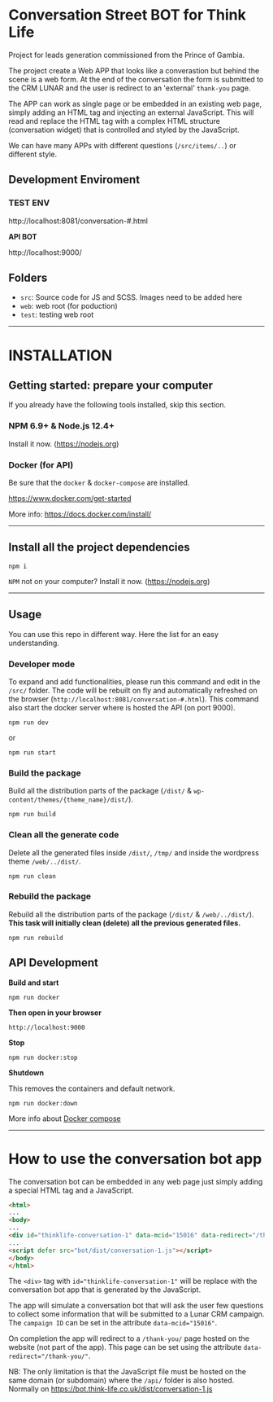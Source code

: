 # Conversation Street BOT for Think Life

Project for leads generation commissioned from the Prince of Gambia.

The project create a Web APP that looks like a converastion but behind the scene is a web form. At the end of the conversation the form is submitted to the CRM LUNAR and the user is redirect to an 'external' `thank-you` page.

The APP can work as single page or be embedded in an existing web page, simply adding an HTML tag and injecting an external JavaScript. This will read and replace the HTML tag with a complex HTML structure (conversation widget) that is controlled and styled by the JavaScript.

We can have many APPs with different questions (`/src/items/..`) or different style.


## Development Enviroment

### TEST ENV

http://localhost:8081/conversation-#.html

**API BOT**

http://localhost:9000/


## Folders

- `src`: Source code for JS and SCSS. Images need to be added here
- `web`: web root (for poduction)
- `test`: testing web root


---

# INSTALLATION

## Getting started: prepare your computer

If you already have the following tools installed, skip this section.

### NPM 6.9+ & Node.js 12.4+

Install it now. (https://nodejs.org)

### Docker (for API)

Be sure that the `docker` & `docker-compose` are installed.

https://www.docker.com/get-started

More info: https://docs.docker.com/install/

---

## Install all the project dependencies

```
npm i
```

`NPM` not on your computer? Install it now. (https://nodejs.org)

---

## Usage

You can use this repo in different way. Here the list for an easy understanding.

### Developer mode

To expand and add functionalities, please run this command and edit in the `/src/` folder. The code will be rebuilt on fly and automatically refreshed on the browser (`http://localhost:8081/conversation-#.html`). This command also start the docker server where is hosted the API (on port 9000).

```
npm run dev 
```

or 

```
npm run start 
```

### Build the package

Build all the distribution parts of the package (`/dist/` & `wp-content/themes/{theme_name}/dist/`).

```
npm run build
```

### Clean all the generate code

Delete all the generated files inside `/dist/`, `/tmp/` and inside the wordpress theme `/web/../dist/`.

```
npm run clean
```

### Rebuild the package

Rebuild all the distribution parts of the package (`/dist/` & `/web/../dist/`). **This task will initially clean (delete) all the previous generated files.**

```
npm run rebuild
```

## API Development

**Build and start**

```
npm run docker
```

**Then open in your browser**

```
http://localhost:9000
```

**Stop**

```
npm run docker:stop
```

**Shutdown**

This removes the containers and default network.

```
npm run docker:down
```

More info about [Docker compose](https://docs.docker.com/compose)

---

# How to use the conversation bot app

The conversation bot can be embedded in any web page just simply adding a special HTML tag and a JavaScript.

```html
<html>
...
<body>
...
<div id="thinklife-conversation-1" data-mcid="15016" data-redirect="/thank-you/"></div>
...
<script defer src="bot/dist/conversation-1.js"></script>
</body>
</html>
```

The `<div>` tag with `id="thinklife-conversation-1"` will be replace with the conversation bot app that is generated by the JavaScript.

The app will simulate a conversation bot that will ask the user few questions to collect some information that will be submitted to a Lunar CRM campaign. The `campaign ID` can be set in the attribute `data-mcid="15016"`.

On completion the app will redirect to a `/thank-you/` page hosted on the website (not part of the app). This page can be set using the attribute `data-redirect="/thank-you/"`.

NB: The only limitation is that the JavaScript file must be hosted on the same domain (or subdomain) where the `/api/` folder is also hosted. Normally on https://bot.think-life.co.uk/dist/conversation-1.js


